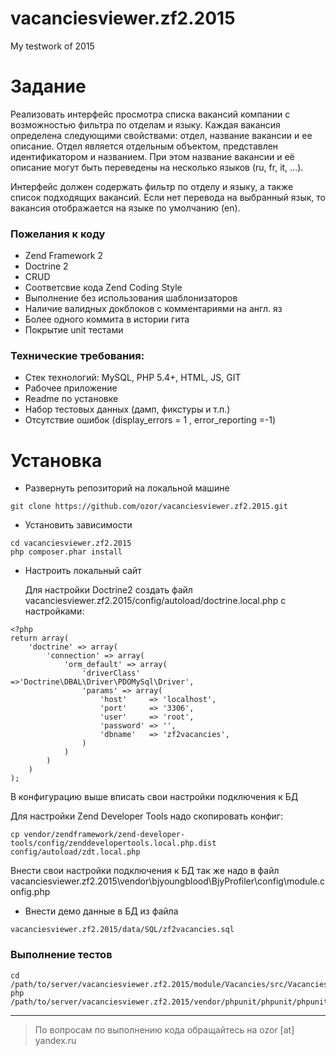 # vacanciesviewer.zf2.2015
My testwork of 2015

# Задание #

Реализовать интерфейс просмотра списка вакансий компании с возможностью фильтра по отделам и языку. Каждая вакансия определена следующими свойствами: отдел, название вакансии и ее описание. Отдел является отдельным объектом, представлен идентификатором и названием. При этом название вакансии и её описание могут быть переведены на несколько языков (ru, fr, it, ...).

Интерфейс должен содержать фильтр по отделу и языку, а также список подходящих вакансий. Если нет перевода на выбранный язык, то вакансия отображается на языке по умолчанию (en).

### Пожелания к коду ###
- Zend Framework 2
- Doctrine 2
- CRUD
- Соответсвие кода Zend Coding Style
- Выполнение без использования шаблонизаторов
- Наличие валидных докблоков с комментариями на англ. яз
- Более одного коммита в истории гита
- Покрытие unit тестами

### Технические требования: ###
- Стек технологий: MySQL, PHP 5.4+, HTML, JS, GIT
- Рабочее приложение
- Readme по установке
- Набор тестовых данных (дамп, фикстуры и т.п.)
- Отсутствие ошибок (display_errors  = 1 , error_reporting =-1)

# Установка #
- Развернуть репозиторий на локальной машине
```
git clone https://github.com/ozor/vacanciesviewer.zf2.2015.git
```

- Установить зависимости
```
cd vacanciesviewer.zf2.2015
php composer.phar install
```

- Настроить локальный сайт

  Для настройки  Doctrine2 создать файл vacanciesviewer.zf2.2015/config/autoload/doctrine.local.php с настройками:
```
<?php
return array(
	'doctrine' => array(
		'connection' => array(
			'orm_default' => array(
				'driverClass' =>'Doctrine\DBAL\Driver\PDOMySql\Driver',
				'params' => array(
					'host'     => 'localhost',
					'port'     => '3306',
					'user'     => 'root',
					'password' => '',
					'dbname'   => 'zf2vacancies',
				)
			)
		)
	)
);
```
В конфигурацию выше вписать свои настройки подключения к БД

  Для настройки Zend Developer Tools надо скопировать конфиг:
```
cp vendor/zendframework/zend-developer-tools/config/zenddevelopertools.local.php.dist config/autoload/zdt.local.php
```
  
  Внести свои настройки подключения к БД так же надо в файл vacanciesviewer.zf2.2015\vendor\bjyoungblood\BjyProfiler\config\module.config.php
- Внести демо данные в БД из файла 
```
vacanciesviewer.zf2.2015/data/SQL/zf2vacancies.sql
```


### Выполнение тестов ###

```
cd /path/to/server/vacanciesviewer.zf2.2015/module/Vacancies/src/Vacancies/test 
php /path/to/server/vacanciesviewer.zf2.2015/vendor/phpunit/phpunit/phpunit.php
```

- - - - 

> По вопросам по выполнению кода обращайтесь на ozor [at] yandex.ru
